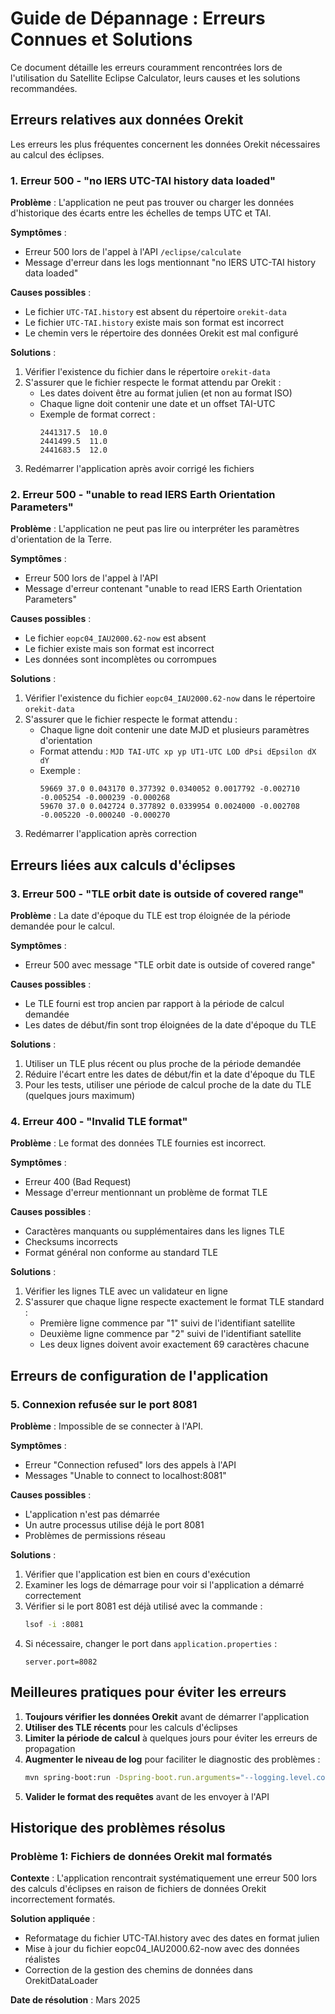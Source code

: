 # Guide de Dépannage : Erreurs Connues et Solutions

Ce document détaille les erreurs couramment rencontrées lors de l'utilisation du Satellite Eclipse Calculator, leurs causes et les solutions recommandées.

## Erreurs relatives aux données Orekit

Les erreurs les plus fréquentes concernent les données Orekit nécessaires au calcul des éclipses.

### 1. Erreur 500 - "no IERS UTC-TAI history data loaded"

**Problème** : L'application ne peut pas trouver ou charger les données d'historique des écarts entre les échelles de temps UTC et TAI.

**Symptômes** :
- Erreur 500 lors de l'appel à l'API `/eclipse/calculate`
- Message d'erreur dans les logs mentionnant "no IERS UTC-TAI history data loaded"

**Causes possibles** :
- Le fichier `UTC-TAI.history` est absent du répertoire `orekit-data`
- Le fichier `UTC-TAI.history` existe mais son format est incorrect
- Le chemin vers le répertoire des données Orekit est mal configuré

**Solutions** :
1. Vérifier l'existence du fichier dans le répertoire `orekit-data`
2. S'assurer que le fichier respecte le format attendu par Orekit :
   - Les dates doivent être au format julien (et non au format ISO)
   - Chaque ligne doit contenir une date et un offset TAI-UTC
   - Exemple de format correct :
     ```
     2441317.5  10.0
     2441499.5  11.0
     2441683.5  12.0
     ```
3. Redémarrer l'application après avoir corrigé les fichiers

### 2. Erreur 500 - "unable to read IERS Earth Orientation Parameters"

**Problème** : L'application ne peut pas lire ou interpréter les paramètres d'orientation de la Terre.

**Symptômes** :
- Erreur 500 lors de l'appel à l'API
- Message d'erreur contenant "unable to read IERS Earth Orientation Parameters"

**Causes possibles** :
- Le fichier `eopc04_IAU2000.62-now` est absent
- Le fichier existe mais son format est incorrect
- Les données sont incomplètes ou corrompues

**Solutions** :
1. Vérifier l'existence du fichier `eopc04_IAU2000.62-now` dans le répertoire `orekit-data`
2. S'assurer que le fichier respecte le format attendu :
   - Chaque ligne doit contenir une date MJD et plusieurs paramètres d'orientation
   - Format attendu : `MJD TAI-UTC xp yp UT1-UTC LOD dPsi dEpsilon dX dY`
   - Exemple :
     ```
     59669 37.0 0.043170 0.377392 0.0340052 0.0017792 -0.002710 -0.005254 -0.000239 -0.000268
     59670 37.0 0.042724 0.377892 0.0339954 0.0024000 -0.002708 -0.005220 -0.000240 -0.000270
     ```
3. Redémarrer l'application après correction

## Erreurs liées aux calculs d'éclipses

### 3. Erreur 500 - "TLE orbit date is outside of covered range"

**Problème** : La date d'époque du TLE est trop éloignée de la période demandée pour le calcul.

**Symptômes** :
- Erreur 500 avec message "TLE orbit date is outside of covered range"

**Causes possibles** :
- Le TLE fourni est trop ancien par rapport à la période de calcul demandée
- Les dates de début/fin sont trop éloignées de la date d'époque du TLE

**Solutions** :
1. Utiliser un TLE plus récent ou plus proche de la période demandée
2. Réduire l'écart entre les dates de début/fin et la date d'époque du TLE
3. Pour les tests, utiliser une période de calcul proche de la date du TLE (quelques jours maximum)

### 4. Erreur 400 - "Invalid TLE format"

**Problème** : Le format des données TLE fournies est incorrect.

**Symptômes** :
- Erreur 400 (Bad Request)
- Message d'erreur mentionnant un problème de format TLE

**Causes possibles** :
- Caractères manquants ou supplémentaires dans les lignes TLE
- Checksums incorrects
- Format général non conforme au standard TLE

**Solutions** :
1. Vérifier les lignes TLE avec un validateur en ligne
2. S'assurer que chaque ligne respecte exactement le format TLE standard :
   - Première ligne commence par "1" suivi de l'identifiant satellite
   - Deuxième ligne commence par "2" suivi de l'identifiant satellite
   - Les deux lignes doivent avoir exactement 69 caractères chacune

## Erreurs de configuration de l'application

### 5. Connexion refusée sur le port 8081

**Problème** : Impossible de se connecter à l'API.

**Symptômes** :
- Erreur "Connection refused" lors des appels à l'API
- Messages "Unable to connect to localhost:8081"

**Causes possibles** :
- L'application n'est pas démarrée
- Un autre processus utilise déjà le port 8081
- Problèmes de permissions réseau

**Solutions** :
1. Vérifier que l'application est bien en cours d'exécution
2. Examiner les logs de démarrage pour voir si l'application a démarré correctement
3. Vérifier si le port 8081 est déjà utilisé avec la commande :
   ```bash
   lsof -i :8081
   ```
4. Si nécessaire, changer le port dans `application.properties` :
   ```properties
   server.port=8082
   ```

## Meilleures pratiques pour éviter les erreurs

1. **Toujours vérifier les données Orekit** avant de démarrer l'application
2. **Utiliser des TLE récents** pour les calculs d'éclipses
3. **Limiter la période de calcul** à quelques jours pour éviter les erreurs de propagation
4. **Augmenter le niveau de log** pour faciliter le diagnostic des problèmes :
   ```bash
   mvn spring-boot:run -Dspring-boot.run.arguments="--logging.level.com.satellite.eclipse=DEBUG --logging.level.org.orekit=DEBUG"
   ```
5. **Valider le format des requêtes** avant de les envoyer à l'API

## Historique des problèmes résolus

### Problème 1: Fichiers de données Orekit mal formatés

**Contexte** : L'application rencontrait systématiquement une erreur 500 lors des calculs d'éclipses en raison de fichiers de données Orekit incorrectement formatés.

**Solution appliquée** : 
- Reformatage du fichier UTC-TAI.history avec des dates en format julien
- Mise à jour du fichier eopc04_IAU2000.62-now avec des données réalistes
- Correction de la gestion des chemins de données dans OrekitDataLoader

**Date de résolution** : Mars 2025
